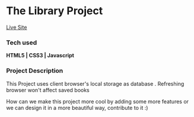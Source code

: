 <h1>The Library Project</h1>
<a href = "https://cocky-turing-cdeb8c.netlify.app/" target = "_blank">Live Site </a>
<h3>Tech used </h3>
<b> HTML5 | CSS3 | Javascript </b>

<h3> Project Description </h3>
<p> This Project uses client browser's local storage as database . Refreshing browser won't affect saved books </p>
<p> How can we make this project more cool by adding some more features or we can design it in a more beautiful way, contribute to it :) </p>


